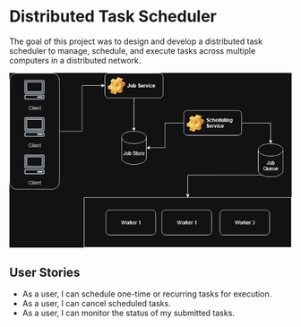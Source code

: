 # Distributed Task Scheduler

The goal of this project was to design and develop a distributed task scheduler to manage, schedule, and execute tasks across multiple computers in a distributed network.

![Architecture Diagram](./docs/dts_arch_diagram.drawio.png)

## User Stories

- As a user, I can schedule one-time or recurring tasks for execution.
- As a user, I can cancel scheduled tasks.
- As a user, I can monitor the status of my submitted tasks.
